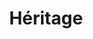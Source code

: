 ---
title: Héritage
image: heritage.jpg
video: heritage.mp4
description: >-
    Depuis plusieurs générations, une tradition familiale perdure chez les Richards : chaque père doit réaliser le portrait de son fils qui lui sera offert en guise d’héritage. Non seulement vectrice de reconnaissance, cette habitude est aussi un moyen de transmission de savoir-faire de père en fils. Vous rencontrerez Édouard, le père et son fils, Loïs autour d’une discussion quelque peu épineuse. Plongez-vous au cœur de cette expérience et aidez les deux personnages à trouver un terrain d’entente !

link: https://heritages.netlify.app/
mention: >-
    Pour un meilleur confort et expérience de visite, l'expérience a été conçue pour une navigation sur mobile (et non sur ordinateur).
release: 29/03/2021
locked: false
---